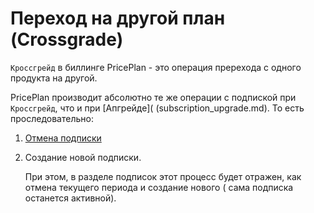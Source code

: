 # Переход на другой план \(Crossgrade\)

`Кроссгрейд` в биллинге PricePlan - это операция пререхода с одного продукта на другой.

PricePlan производит абсолютно те же операции с подпиской при `Кроссгрейд`, что и при \[Апгрейде\]\( \(subscription\_upgrade.md\). То есть проследовательно:

1. [Отмена подписки](subscription_cancellation.md) 
2. Создание новой подписки.

   При этом, в разделе подписок этот процесс будет отражен, как отмена текущего периода и создание нового \( сама подписка останется активной\). 

